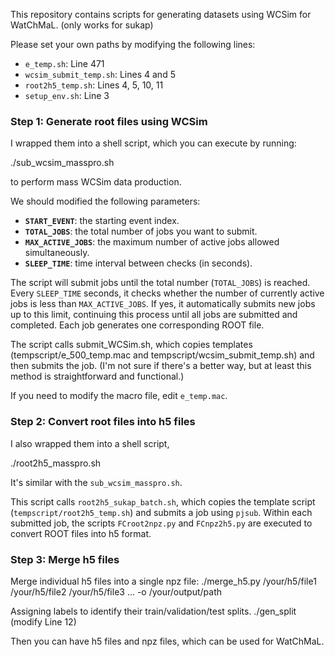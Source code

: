 <!--
 * @Author: Shuoyu Chen shuoyuchen.physics@gmail.com
 * @Date: 2025-03-19 16:21:08
 * @LastEditors: Shuoyu Chen shuoyuchen.physics@gmail.com
 * @LastEditTime: 2025-03-19 17:08:55
 * @FilePath: /schen/workspace/HKFDML/WCSim-scripts/README.md
 * @Description: 
-->
This repository contains scripts for generating datasets using WCSim for WatChMaL. (only works for sukap)

Please set your own paths by modifying the following lines:

- `e_temp.sh`: Line 471  
- `wcsim_submit_temp.sh`: Lines 4 and 5  
- `root2h5_temp.sh`: Lines 4, 5, 10, 11
- `setup_env.sh`: Line 3  

### Step 1: Generate root files using WCSim

I wrapped them into a shell script, which you can execute by running:

./sub_wcsim_masspro.sh

to perform mass WCSim data production.

We should modified the following parameters:

- **`START_EVENT`**: the starting event index.
- **`TOTAL_JOBS`**: the total number of jobs you want to submit.
- **`MAX_ACTIVE_JOBS`**: the maximum number of active jobs allowed simultaneously.
- **`SLEEP_TIME`**: time interval between checks (in seconds).

The script will submit jobs until the total number (`TOTAL_JOBS`) is reached. Every `SLEEP_TIME` seconds, it checks whether the number of currently active jobs is less than `MAX_ACTIVE_JOBS`. If yes, it automatically submits new jobs up to this limit, continuing this process until all jobs are submitted and completed. Each job generates one corresponding ROOT file.

The script calls submit_WCSim.sh, which copies templates (tempscript/e_500_temp.mac and tempscript/wcsim_submit_temp.sh) and then submits the job. (I'm not sure if there's a better way, but at least this method is straightforward and functional.)

If you need to modify the macro file, edit `e_temp.mac`.


### Step 2: Convert root files into h5 files

I also wrapped them into a shell script,

./root2h5_masspro.sh

It's similar with the `sub_wcsim_masspro.sh`.

This script calls `root2h5_sukap_batch.sh`, which copies the template script (`tempscript/root2h5_temp.sh`) and submits a job using `pjsub`. Within each submitted job, the scripts `FCroot2npz.py` and `FCnpz2h5.py` are executed to convert ROOT files into h5 format.

### Step 3: Merge h5 files

Merge individual h5 files into a single npz file:
./merge_h5.py /your/h5/file1 /your/h5/file2 /your/h5/file3 ... -o /your/output/path

Assigning labels to identify their train/validation/test splits.
./gen_split
(modify Line 12)

Then you can have h5 files and npz files, which can be used for WatChMaL.

